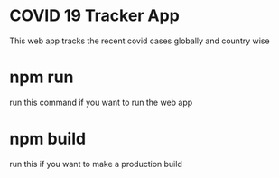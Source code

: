 # COVID 19 Tracker App

This web app tracks the recent covid cases globally and country wise

# npm run
run this command if you want to run the web app

# npm build
run this if you want to make a production build


